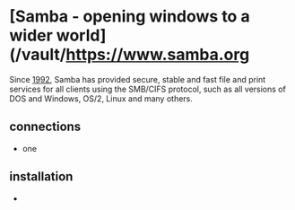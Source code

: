 # [Samba - opening windows to a wider world](/vault/https://www.samba.org
Since [1992](/vault/https://www.samba.org/samba/docs/10years.html), Samba has provided secure, stable and fast file and print services for all clients using the SMB/CIFS protocol, such as all versions of DOS and Windows, OS/2, Linux and many others.

## connections
- one

## installation
- [](/vault/https://pimylifeup.com/raspberry-pi-samba/#:~:text=Connect__to__Raspberry__Pi__Samba__Server__Mac__1,enter__both__the__username__and__password...__See__More.)